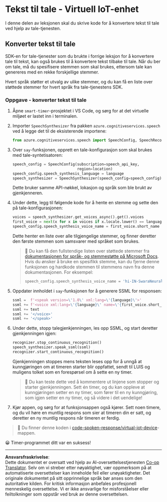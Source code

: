 <!--
CO_OP_TRANSLATOR_METADATA:
{
  "original_hash": "7966848a1f870e4c42edb4db67b13c57",
  "translation_date": "2025-08-27T20:52:58+00:00",
  "source_file": "6-consumer/lessons/3-spoken-feedback/virtual-device-text-to-speech.md",
  "language_code": "no"
}
-->
# Tekst til tale - Virtuell IoT-enhet

I denne delen av leksjonen skal du skrive kode for å konvertere tekst til tale ved hjelp av tale-tjenesten.

## Konverter tekst til tale

SDK-en for tale-tjenester som du brukte i forrige leksjon for å konvertere tale til tekst, kan også brukes til å konvertere tekst tilbake til tale. Når du ber om tale, må du spesifisere stemmen som skal brukes, ettersom tale kan genereres med en rekke forskjellige stemmer.

Hvert språk støtter et utvalg av ulike stemmer, og du kan få en liste over støttede stemmer for hvert språk fra tale-tjenestens SDK.

### Oppgave - konverter tekst til tale

1. Åpne `smart-timer`-prosjektet i VS Code, og sørg for at det virtuelle miljøet er lastet inn i terminalen.

1. Importer `SpeechSynthesizer` fra pakken `azure.cognitiveservices.speech` ved å legge det til de eksisterende importene:

    ```python
    from azure.cognitiveservices.speech import SpeechConfig, SpeechRecognizer, SpeechSynthesizer
    ```

1. Over `say`-funksjonen, opprett en tale-konfigurasjon som skal brukes med tale-syntetisatoren:

    ```python
    speech_config = SpeechConfig(subscription=speech_api_key,
                                 region=location)
    speech_config.speech_synthesis_language = language
    speech_synthesizer = SpeechSynthesizer(speech_config=speech_config)
    ```

    Dette bruker samme API-nøkkel, lokasjon og språk som ble brukt av gjenkjenneren.

1. Under dette, legg til følgende kode for å hente en stemme og sette den på tale-konfigurasjonen:

    ```python
    voices = speech_synthesizer.get_voices_async().get().voices
    first_voice = next(x for x in voices if x.locale.lower() == language.lower())
    speech_config.speech_synthesis_voice_name = first_voice.short_name
    ```

    Dette henter en liste over alle tilgjengelige stemmer, og finner deretter den første stemmen som samsvarer med språket som brukes.

    > 💁 Du kan få den fullstendige listen over støttede stemmer fra [dokumentasjonen for språk- og stemmestøtte på Microsoft Docs](https://docs.microsoft.com/azure/cognitive-services/speech-service/language-support?WT.mc_id=academic-17441-jabenn#text-to-speech). Hvis du ønsker å bruke en spesifikk stemme, kan du fjerne denne funksjonen og hardkode stemmen til stemmens navn fra denne dokumentasjonen. For eksempel:
    >
    > ```python
    > speech_config.speech_synthesis_voice_name = 'hi-IN-SwaraNeural'
    > ```

1. Oppdater innholdet i `say`-funksjonen for å generere SSML for responsen:

    ```python
    ssml =  f'<speak version=\'1.0\' xml:lang=\'{language}\'>'
    ssml += f'<voice xml:lang=\'{language}\' name=\'{first_voice.short_name}\'>'
    ssml += text
    ssml += '</voice>'
    ssml += '</speak>'
    ```

1. Under dette, stopp talegjenkjenningen, les opp SSML, og start deretter gjenkjenningen igjen:

    ```python
    recognizer.stop_continuous_recognition()
    speech_synthesizer.speak_ssml(ssml)
    recognizer.start_continuous_recognition()
    ```

    Gjenkjenningen stoppes mens teksten leses opp for å unngå at kunngjøringen om at timeren starter blir oppfattet, sendt til LUIS og muligens tolket som en forespørsel om å sette en ny timer.

    > 💁 Du kan teste dette ved å kommentere ut linjene som stopper og starter gjenkjenningen. Sett én timer, og du kan oppleve at kunngjøringen setter en ny timer, som fører til en ny kunngjøring, som igjen setter en ny timer, og så videre i det uendelige!

1. Kjør appen, og sørg for at funksjonsappen også kjører. Sett noen timere, og du vil høre en muntlig respons som sier at timeren din er satt, og deretter en ny muntlig respons når timeren er ferdig.

> 💁 Du finner denne koden i [code-spoken-response/virtual-iot-device](../../../../../6-consumer/lessons/3-spoken-feedback/code-spoken-response/virtual-iot-device)-mappen.

😀 Timer-programmet ditt var en suksess!

---

**Ansvarsfraskrivelse**:  
Dette dokumentet er oversatt ved hjelp av AI-oversettelsestjenesten [Co-op Translator](https://github.com/Azure/co-op-translator). Selv om vi streber etter nøyaktighet, vær oppmerksom på at automatiserte oversettelser kan inneholde feil eller unøyaktigheter. Det originale dokumentet på sitt opprinnelige språk bør anses som den autoritative kilden. For kritisk informasjon anbefales profesjonell menneskelig oversettelse. Vi er ikke ansvarlige for misforståelser eller feiltolkninger som oppstår ved bruk av denne oversettelsen.